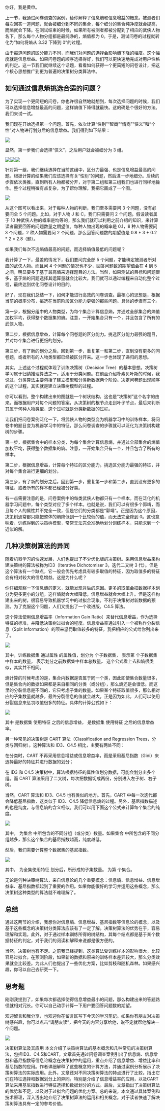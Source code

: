 你好，我是黄申。

上一节，我通过问卷调查的案例，给你解释了信息熵和信息增益的概念。被测者们每次回答一道问题，就会被细分到不同的集合，每个细分的集合纯净度就会提高，而熵就会下降。在测试结束的时候，如果所有被测者都被分配到了相应的武侠人物名下，那么每个人物分组都是最纯净的，熵值都为 0。于是，测试问卷的过程就转化为“如何将熵从 3.32 下降到 0”的过程。

由于每道问题的区分能力不同，而我们对问题的选择会影响熵下降的幅度。这个幅度就是信息增益。如果问卷题的顺序选择得好，我们可以更快速地完成对用户性格的判定。这一节我们就继续这个话题，看看如何获得一个更简短的问卷设计，把这个核心思想推广到更为普遍的决策树分类算法中。

## 如何通过信息熵挑选合适的问题？

为了实现一个更简短的问卷，你也许很自然地就想到，每次选择问题的时候，我们可以选择信息增益最高的问题，这样熵值下降得就最快。这的确是个很好的方法。我们来试一试。

我们现在开始选择第一个问题。首先，依次计算“性别”“智商”“情商”“侠义”和“个性”对人物进行划分后的信息增益。我们得到如下结果：

![](img/img_9f135e031841f15012ed997a1dd30a11.png)

显然，第一步我们会选择“侠义”，之后用户就会被细分为 3 组。

![](img/img_7cd2a03c7b5fd5f6b94e69c89b70c142.png)![](img/img_a12483f003569c79899c143d28c332b8.png)![](img/img_0957e7645a48a21e9409886963270b10.png)

针对第一组，我们继续选择在当前这组中，区分力最强、也是信息增益最高的问题。根据计算的结果我们应该选择有关“性别”的问题，然后进一步地细分。后续的步骤依次类推，直到所有人物都被分开，对于第二组和第三组我们也进行同样地操作。整个过程稍微有点复杂，为了帮你理解，我把它画成了一个图。

![](img_9db1ccd4fd4aa2cd03d74f02811abb1c.png)

从这个图可以看出来，对于每种人物的判断，我们至多需要问 3 个问题，没有必要问全 5 个问题。比如，对于人物 J 和 C，我们只需要问 2 个问题。假设读者属于 10 种武侠人物的概率是均等的，那么我们就可以利用之前介绍的知识，来计算读者需要回答的问题数量之期望值。每种人物出现的概率是 0.1，8 种人物需要问 3 个问题，2 种人物需要问 2 个问题，那么回答问题数的期望值是 0.8 \* 3 + 0.2 \* 2 = 2.8（题）。

如果我们每次不选熵值最高的问题，而选择熵值最低的问题呢？

我计算了一下，最差的情况下，我们要问完全部 5 个问题，才能确定被测者所对应的武侠人物。而且问 4 个问题的情况也不少，回答问题数的期望值会在 4 到 5 之间，明显要多于基于最高熵来选择题目的方法。当然，如果测试的目标和问题很多，基于熵的问题选择其运算量就会比较大，我们就可以通过编程来自动化整个过程，最终达到优化问卷设计的目的。

好了，现在我们总结一下，如何才能进行高效的问卷调查。最核心的思想是，根据当前的概率分布，挑选在当前阶段区分能力更强的那些问题。具体的步骤有三个。

第一步，根据分组中的人物类型，为每个集合计算信息熵，并通过全部集合的熵值加权平均，获得整个数据集的熵。注意，一开始集合只有一个，并且包含了所有的武侠人物。

第二步，根据信息增益，计算每个问卷题的区分能力。挑选区分能力最强的题目，并对每个集合进行更细的划分。

第三步，有了新的划分之后，回到第一步，重复第一和第二步，直到没有更多的问卷题，或者所有的人物类型都已经被区分开来。这一步也体现了递归的思想。

其实，上述这个过程就体现了训练决策树（Decision Tree）的基本思想。决策树学习属于归纳推理算法之一，适用于分类问题。在前面介绍朴素贝叶斯的时候，我说过，分类算法主要包括了建立模型和分类新数据两个阶段。决定问卷题出现顺序的这个过程，其实就是建立决策树模型的过程。

你可以看到，整个构建出来的图就是一个树状结构，这也是“决策树”这个名字的由来。而根据用户对每个问题的答案，从决策树的根节点走到叶子节点，最后来判断其属于何种人物类型，这个过程就是分类新数据的过程。

让我们把问卷案例泛化一下，将武侠人物的类型变为机器学习中的训练样本，将问卷中的题目变为机器学习中的特征，那么问卷调查的步骤就可以泛化为决策树构建树的步骤。

第一步，根据集合中的样本分类，为每个集合计算信息熵，并通过全部集合的熵值加权平均，获得整个数据集的熵。注意，一开始集合只有一个，并且包含了所有的样本。

第二步，根据信息增益，计算每个特征的区分能力。挑选区分能力最强的特征，并对每个集合进行更细的划分。

第三步，有了新的划分之后，回到第一步，重复第一步和第二步，直到没有更多的特征，或者所有的样本都已经被分好类。

有一点需要注意的是，问卷案例中的每类武侠人物都只有一个样本，而在泛化的机器学习问题中，每个类型对应了多个样本。也就是说，我们可以有很多个郭靖，而且每个人的属性并不完全一致，但是它们的分类都是“郭靖”。正是因为这个原因，决策树通常都只能把整体的熵降低到一个比较低的值，而无法完全降到 0。这也意味着，训练得到的决策树模型，常常无法完全准确地划分训练样本，只能求到一个近似的解。

## 几种决策树算法的异同

随着机器学习的快速发展，人们也提出了不少优化版的决策树。采用信息增益来构建决策树的算法被称为ID3（Iterative Dichotomiser 3，迭代二叉树 3 代）。但是这个算法有一个缺点，它一般会优先考虑具有较多取值的特征，因为取值多的特征会有相对较大的信息增益。这是为什么呢？

你仔细观察一下信息熵的定义，就能发现背后的原因。更多的取值会把数据样本划分为更多更小的分组，这样熵就会大幅降低，信息增益就会大幅上升。但是这样构建出来的树，很容易导致机器学习中的过拟合现象，不利于决策树对新数据的预测。为了克服这个问题，人们又提出了一个改进版，C4.5 算法。

这个算法使用信息增益率（Information Gain Ratio）来替代信息增益，作为选择特征的标准，并降低决策树过拟合的程度。信息增益率通过引入一个被称作分裂信息（Split Information）的项来惩罚取值较多的特征，我把相应的公式给你列出来了。

![](img/img_1d2d93ed55bfe09f256a9b72ca6c88a2.png)

其中，训练数据集 通过属性 的属性值，划分为 个子数据集， 表示第 个子数据集中样本的数量， 表示划分之前数据集中样本总数量。 这个公式看上去和熵很类似，其实并不相同。

熵计算的时候考虑的是，集合内数据是否属于同一个类，因此即使集合数量很多，但是集合内的数据如果都是来自相同的分类（或分组），那么熵还是会很低。而这里的分裂信息是不同的，它只考虑子集的数量。如果某个特征取值很多，那么相对应的子集数量就越多，最终分裂信息的值就会越大。正是因为如此，人们可以使用分裂信息来惩罚取值很多的特征。具体的计算公式如下：

![](img/img_01f28b759dae3e5fa7139535984eb6c4.png)

其中 是数据集 使用特征 之后的信息增益， 是数据集 使用特征 之后的信息增益率。

另一种常见的决策树是 CART 算法（Classification and Regression Trees，分类与回归树）。这种算法和 ID3、C4.5 相比，主要有两处不同：

在分类时，CART 不再采用信息增益或信息增益率，而是采用基尼指数（Gini）来选择最好的特征并进行数据的划分；

在 ID3 和 C4.5 决策树中，算法根据特征的属性值划分数据，可能会划分出多个组。而 CART 算法采用了二叉树，每次把数据切成两份，分别进入左子树、右子树。

当然，CART 算法和 ID3、C4.5 也有类似的地方。首先，CART 中每一次迭代都会降低基尼指数，这类似于 ID3、C4.5 降低信息熵的过程。另外，基尼指数描述的也是纯度，与信息熵的含义相似。我们可以用下面这个公式来计算每个集合的纯度。

![](img/img_99ac2d02888b882c6a411316b037d369.png)

其中， 为集合 中所包含的不同分组（或分类）数量。如果集合 中所包含的不同分组越多，那么这个集合的基尼指数越高，纯度越低。

然后，我们需要计算整个数据集的基尼指数。

![](img/img_de267e07a31038e848d4396a45ccf23f.png)

其中， 为全集使用特征 划分后，所形成的子集数量。 为第 个集合。

无论是何种决策树算法，来自信息论的几个重要概念：信息熵、信息增益、信息增益率、基尼指数都起到了重要的作用。如果你能很好的学习并运用这些概念，那么决策树这种类型的算法就不难理解了。

## 总结

通过这两节的介绍，我想你对信息熵、信息增益、基尼指数等信息论的概念，以及基于这些概念的决策树分类算法应该有了一定了解。决策树算法的优势在于，容易理解和实现。此外，对于通过样本训练所得的树结构，其每个结点都是基于某个数据特征的判定，对于我们的阅读和解释来说都是很方便的。

当然，决策树也有不足。之前我已经提到，这类算法受训练样本的影响很大，比较容易过拟合。在预测阶段，如果新的数据和原来的训练样本差异较大，那么分类效果就会比较差。为此人们也提出了一些优化方案，比如剪枝和随机森林。如果感兴趣，你可以自己去研究一下。

## 思考题

刚刚我提到了，如果每次都选择使得信息增益最小的问题，那么构建出来的答题路径就相对冗长。你可以自己动手计算一下用户要回答问题数的期望。

欢迎留言和我分享，也欢迎你在留言区写下今天的学习笔记。如果你有朋友对决策树感兴趣，你可以点击“请朋友读”，把今天的内容分享给他，说不定就帮他解决一个问题。

![](img/img_d0880927e2a522a038be2d04bf19dfe4%201.png)

决策树算法及其应用 本文介绍了决策树算法的基本概念和几种常见的决策树算法，包括ID3、C4.5和CART。文章首先通过问卷调查案例引出了信息熵、信息增益和基尼指数等信息论概念在决策树中的运用，重点介绍了信息增益、增益比率和基尼指数的应用。作者详细解释了这些概念的计算方法，并通过案例分析展示了决策树算法的实际应用。此外，文章还对不同决策树算法的特点进行了比较，指出它们在特征选择和数据划分上的异同。特别是介绍了信息增益率的应用，以及CART算法采用基尼指数进行特征选择和数据划分的方式。最后，文章指出了决策树算法的优势和不足，以及对于过拟合问题的优化方案。总的来说，本文通过具体案例和技术原理，深入浅出地介绍了决策树算法的运用和相关概念，对于读者快速了解决策树算法具有一定的参考价值。